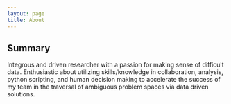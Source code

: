 ```yaml
---
layout: page
title: About
---
```

<!-- Side bar information, summary -->
## Summary 
Integrous and driven researcher with a passion for making sense of difficult data. Enthusiastic about utilizing skills/knowledge in collaboration, analysis, python scripting, and human decision making to accelerate the success of my team in the traversal of ambiguous problem spaces via data driven solutions.

